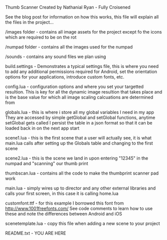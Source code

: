 Thumb Scanner
Created by Nathanial Ryan - Fully Croisened


See the blog post for information on how this works, this file will explain all the files in the project...


/images folder - contains all image assets for the project except fo the icons which are required
                 to be on the rot

/numpad folder - contains all the images used for the numpad                 

/sounds - contains any sound files we plan using
         
build.settings - Demonstrates a typical settings file, this is where you need to 
                 add any additional permissions required for Android, set the 
                 orientation options for your applications, introduce custom fonts, etc.
                 
config.lua - configuration options and where you set your targetted resultion.
             This is key for all the dynamic image resultion that takes place and
             is the base value for which all image scaling calcuations are determined from
             

globals.lua - this is where i store all my global variables I need in my app
              They are accessed by simple getGlobal and setGlobal functions, anytime setGlobal gets called I persist the table in a json format so that it can be loaded back in on the next app start
              
scene1.lua - this is the first scene that a user will actually see, it is what
           main.lua calls after setting up the Globals table and changing to the first scene
           

scene2.lua - this is the scene we land in upon entering "12345" in the numpad and "scanning" 
             our thumb print

thumbscan.lua - contains all the code to make the thumbprint scanner pad work

                     
main.lua - simply wires up to director and any other external libraries and calls
           your first screen, in this case it is calling home.lua
           
customfont.ttf - for this example I borrowed this font from http://www.1001freefonts.com/  See code
                comments to learn how to use these and note the differences between Android and iOS

scenetemplate.lua - copy this file when adding a new scene to your project
                        
README.txt - YOU ARE HERE
             